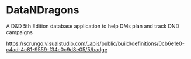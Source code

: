 # DataNDragons
A D&amp;D 5th Edition database application to help DMs plan and track DND campaigns

https://scrungo.visualstudio.com/_apis/public/build/definitions/0cb6e1e0-c4ad-4c81-9559-f34c0c9d8e05/5/badge
